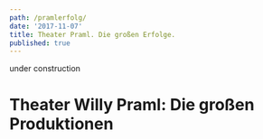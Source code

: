 ```yaml
---
path: /pramlerfolg/
date: '2017-11-07'
title: Theater Praml. Die großen Erfolge.
published: true
---
```


under construction


# Theater Willy Praml: Die großen Produktionen
